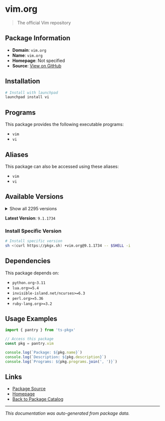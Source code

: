 # vim.org

> The official Vim repository

## Package Information

- **Domain**: `vim.org`
- **Name**: `vim.org`
- **Homepage**: Not specified
- **Source**: [View on GitHub](https://github.com/pkgxdev/pantry/tree/main/projects/vim.org/package.yml)

## Installation

```bash
# Install with launchpad
launchpad install vi
```

## Programs

This package provides the following executable programs:

- `vim`
- `vi`

## Aliases

This package can also be accessed using these aliases:

- `vim`
- `vi`

## Available Versions

<details>
<summary>Show all 2295 versions</summary>

- `9.1.1734`, `9.1.1733`, `9.1.1732`, `9.1.1730`, `9.1.1729`
- `9.1.1728`, `9.1.1727`, `9.1.1726`, `9.1.1725`, `9.1.1724`
- `9.1.1723`, `9.1.1722`, `9.1.1721`, `9.1.1720`, `9.1.1719`
- `9.1.1718`, `9.1.1716`, `9.1.1715`, `9.1.1714`, `9.1.1713`
- `9.1.1712`, `9.1.1711`, `9.1.1710`, `9.1.1709`, `9.1.1708`
- `9.1.1707`, `9.1.1706`, `9.1.1705`, `9.1.1704`, `9.1.1703`
- `9.1.1702`, `9.1.1701`, `9.1.1700`, `9.1.1699`, `9.1.1698`
- `9.1.1697`, `9.1.1696`, `9.1.1695`, `9.1.1694`, `9.1.1693`
- `9.1.1692`, `9.1.1691`, `9.1.1690`, `9.1.1689`, `9.1.1688`
- `9.1.1687`, `9.1.1686`, `9.1.1685`, `9.1.1684`, `9.1.1683`
- `9.1.1682`, `9.1.1681`, `9.1.1680`, `9.1.1678`, `9.1.1677`
- `9.1.1676`, `9.1.1675`, `9.1.1674`, `9.1.1672`, `9.1.1671`
- `9.1.1670`, `9.1.1669`, `9.1.1668`, `9.1.1667`, `9.1.1666`
- `9.1.1665`, `9.1.1664`, `9.1.1663`, `9.1.1662`, `9.1.1661`
- `9.1.1660`, `9.1.1659`, `9.1.1658`, `9.1.1656`, `9.1.1655`
- `9.1.1652`, `9.1.1651`, `9.1.1650`, `9.1.1649`, `9.1.1648`
- `9.1.1646`, `9.1.1645`, `9.1.1644`, `9.1.1643`, `9.1.1642`
- `9.1.1641`, `9.1.1640`, `9.1.1639`, `9.1.1638`, `9.1.1637`
- `9.1.1636`, `9.1.1635`, `9.1.1634`, `9.1.1633`, `9.1.1632`
- `9.1.1631`, `9.1.1630`, `9.1.1629`, `9.1.1628`, `9.1.1627`
- `9.1.1626`, `9.1.1625`, `9.1.1624`, `9.1.1623`, `9.1.1622`
- `9.1.1621`, `9.1.1620`, `9.1.1619`, `9.1.1618`, `9.1.1617`
- `9.1.1616`, `9.1.1615`, `9.1.1614`, `9.1.1613`, `9.1.1612`
- `9.1.1611`, `9.1.1610`, `9.1.1609`, `9.1.1608`, `9.1.1607`
- `9.1.1606`, `9.1.1605`, `9.1.1604`, `9.1.1603`, `9.1.1602`
- `9.1.1601`, `9.1.1600`, `9.1.1599`, `9.1.1598`, `9.1.1597`
- `9.1.1596`, `9.1.1595`, `9.1.1594`, `9.1.1593`, `9.1.1592`
- `9.1.1591`, `9.1.1590`, `9.1.1589`, `9.1.1588`, `9.1.1587`
- `9.1.1586`, `9.1.1585`, `9.1.1584`, `9.1.1583`, `9.1.1582`
- `9.1.1581`, `9.1.1580`, `9.1.1579`, `9.1.1578`, `9.1.1577`
- `9.1.1576`, `9.1.1575`, `9.1.1574`, `9.1.1573`, `9.1.1572`
- `9.1.1571`, `9.1.1569`, `9.1.1568`, `9.1.1567`, `9.1.1566`
- `9.1.1565`, `9.1.1564`, `9.1.1563`, `9.1.1562`, `9.1.1561`
- `9.1.1560`, `9.1.1559`, `9.1.1558`, `9.1.1557`, `9.1.1556`
- `9.1.1555`, `9.1.1554`, `9.1.1553`, `9.1.1552`, `9.1.1551`
- `9.1.1550`, `9.1.1549`, `9.1.1548`, `9.1.1547`, `9.1.1546`
- `9.1.1545`, `9.1.1544`, `9.1.1543`, `9.1.1542`, `9.1.1541`
- `9.1.1540`, `9.1.1539`, `9.1.1538`, `9.1.1537`, `9.1.1536`
- `9.1.1535`, `9.1.1534`, `9.1.1533`, `9.1.1532`, `9.1.1531`
- `9.1.1530`, `9.1.1529`, `9.1.1528`, `9.1.1527`, `9.1.1526`
- `9.1.1525`, `9.1.1524`, `9.1.1522`, `9.1.1521`, `9.1.1520`
- `9.1.1519`, `9.1.1518`, `9.1.1517`, `9.1.1516`, `9.1.1515`
- `9.1.1514`, `9.1.1513`, `9.1.1512`, `9.1.1511`, `9.1.1510`
- `9.1.1509`, `9.1.1508`, `9.1.1507`, `9.1.1506`, `9.1.1504`
- `9.1.1503`, `9.1.1502`, `9.1.1501`, `9.1.1500`, `9.1.1499`
- `9.1.1498`, `9.1.1497`, `9.1.1496`, `9.1.1495`, `9.1.1494`
- `9.1.1493`, `9.1.1492`, `9.1.1491`, `9.1.1490`, `9.1.1489`
- `9.1.1488`, `9.1.1487`, `9.1.1486`, `9.1.1485`, `9.1.1484`
- `9.1.1483`, `9.1.1482`, `9.1.1481`, `9.1.1479`, `9.1.1478`
- `9.1.1477`, `9.1.1476`, `9.1.1475`, `9.1.1474`, `9.1.1473`
- `9.1.1472`, `9.1.1471`, `9.1.1470`, `9.1.1469`, `9.1.1468`
- `9.1.1467`, `9.1.1466`, `9.1.1465`, `9.1.1464`, `9.1.1463`
- `9.1.1462`, `9.1.1460`, `9.1.1459`, `9.1.1458`, `9.1.1457`
- `9.1.1456`, `9.1.1455`, `9.1.1454`, `9.1.1453`, `9.1.1452`
- `9.1.1451`, `9.1.1450`, `9.1.1449`, `9.1.1448`, `9.1.1447`
- `9.1.1446`, `9.1.1445`, `9.1.1444`, `9.1.1443`, `9.1.1442`
- `9.1.1441`, `9.1.1440`, `9.1.1439`, `9.1.1438`, `9.1.1436`
- `9.1.1435`, `9.1.1434`, `9.1.1433`, `9.1.1432`, `9.1.1431`
- `9.1.1430`, `9.1.1429`, `9.1.1428`, `9.1.1427`, `9.1.1426`
- `9.1.1425`, `9.1.1424`, `9.1.1423`, `9.1.1422`, `9.1.1421`
- `9.1.1420`, `9.1.1419`, `9.1.1418`, `9.1.1416`, `9.1.1415`
- `9.1.1413`, `9.1.1412`, `9.1.1411`, `9.1.1410`, `9.1.1409`
- `9.1.1408`, `9.1.1407`, `9.1.1406`, `9.1.1405`, `9.1.1404`
- `9.1.1403`, `9.1.1402`, `9.1.1401`, `9.1.1400`, `9.1.1399`
- `9.1.1398`, `9.1.1397`, `9.1.1396`, `9.1.1395`, `9.1.1394`
- `9.1.1393`, `9.1.1391`, `9.1.1390`, `9.1.1389`, `9.1.1388`
- `9.1.1387`, `9.1.1386`, `9.1.1384`, `9.1.1383`, `9.1.1382`
- `9.1.1381`, `9.1.1380`, `9.1.1379`, `9.1.1378`, `9.1.1377`
- `9.1.1376`, `9.1.1374`, `9.1.1373`, `9.1.1372`, `9.1.1371`
- `9.1.1370`, `9.1.1369`, `9.1.1368`, `9.1.1367`, `9.1.1366`
- `9.1.1365`, `9.1.1364`, `9.1.1363`, `9.1.1362`, `9.1.1361`
- `9.1.1360`, `9.1.1359`, `9.1.1358`, `9.1.1357`, `9.1.1356`
- `9.1.1355`, `9.1.1354`, `9.1.1353`, `9.1.1352`, `9.1.1351`
- `9.1.1350`, `9.1.1349`, `9.1.1348`, `9.1.1347`, `9.1.1346`
- `9.1.1344`, `9.1.1343`, `9.1.1342`, `9.1.1341`, `9.1.1340`
- `9.1.1339`, `9.1.1338`, `9.1.1337`, `9.1.1336`, `9.1.1334`
- `9.1.1333`, `9.1.1332`, `9.1.1330`, `9.1.1329`, `9.1.1328`
- `9.1.1327`, `9.1.1326`, `9.1.1325`, `9.1.1324`, `9.1.1323`
- `9.1.1322`, `9.1.1321`, `9.1.1320`, `9.1.1319`, `9.1.1318`
- `9.1.1317`, `9.1.1316`, `9.1.1315`, `9.1.1314`, `9.1.1313`
- `9.1.1312`, `9.1.1311`, `9.1.1310`, `9.1.1309`, `9.1.1308`
- `9.1.1307`, `9.1.1306`, `9.1.1305`, `9.1.1304`, `9.1.1302`
- `9.1.1301`, `9.1.1300`, `9.1.1299`, `9.1.1298`, `9.1.1297`
- `9.1.1296`, `9.1.1295`, `9.1.1294`, `9.1.1293`, `9.1.1292`
- `9.1.1291`, `9.1.1290`, `9.1.1289`, `9.1.1288`, `9.1.1287`
- `9.1.1286`, `9.1.1285`, `9.1.1284`, `9.1.1283`, `9.1.1282`
- `9.1.1280`, `9.1.1279`, `9.1.1278`, `9.1.1276`, `9.1.1275`
- `9.1.1274`, `9.1.1273`, `9.1.1272`, `9.1.1271`, `9.1.1270`
- `9.1.1269`, `9.1.1268`, `9.1.1267`, `9.1.1266`, `9.1.1265`
- `9.1.1264`, `9.1.1263`, `9.1.1262`, `9.1.1261`, `9.1.1260`
- `9.1.1259`, `9.1.1258`, `9.1.1257`, `9.1.1256`, `9.1.1255`
- `9.1.1254`, `9.1.1252`, `9.1.1251`, `9.1.1250`, `9.1.1249`
- `9.1.1248`, `9.1.1247`, `9.1.1246`, `9.1.1245`, `9.1.1244`
- `9.1.1243`, `9.1.1242`, `9.1.1241`, `9.1.1240`, `9.1.1239`
- `9.1.1238`, `9.1.1237`, `9.1.1236`, `9.1.1235`, `9.1.1234`
- `9.1.1233`, `9.1.1232`, `9.1.1231`, `9.1.1230`, `9.1.1229`
- `9.1.1228`, `9.1.1227`, `9.1.1226`, `9.1.1225`, `9.1.1224`
- `9.1.1223`, `9.1.1222`, `9.1.1221`, `9.1.1220`, `9.1.1219`
- `9.1.1218`, `9.1.1217`, `9.1.1216`, `9.1.1215`, `9.1.1213`
- `9.1.1212`, `9.1.1211`, `9.1.1210`, `9.1.1209`, `9.1.1208`
- `9.1.1207`, `9.1.1206`, `9.1.1205`, `9.1.1203`, `9.1.1202`
- `9.1.1201`, `9.1.1200`, `9.1.1199`, `9.1.1198`, `9.1.1197`
- `9.1.1196`, `9.1.1195`, `9.1.1194`, `9.1.1193`, `9.1.1192`
- `9.1.1191`, `9.1.1190`, `9.1.1189`, `9.1.1188`, `9.1.1187`
- `9.1.1186`, `9.1.1185`, `9.1.1184`, `9.1.1183`, `9.1.1182`
- `9.1.1181`, `9.1.1180`, `9.1.1179`, `9.1.1178`, `9.1.1177`
- `9.1.1176`, `9.1.1175`, `9.1.1174`, `9.1.1173`, `9.1.1172`
- `9.1.1171`, `9.1.1170`, `9.1.1169`, `9.1.1168`, `9.1.1167`
- `9.1.1166`, `9.1.1165`, `9.1.1164`, `9.1.1163`, `9.1.1162`
- `9.1.1161`, `9.1.1160`, `9.1.1159`, `9.1.1158`, `9.1.1157`
- `9.1.1156`, `9.1.1155`, `9.1.1154`, `9.1.1153`, `9.1.1152`
- `9.1.1151`, `9.1.1150`, `9.1.1149`, `9.1.1148`, `9.1.1147`
- `9.1.1146`, `9.1.1145`, `9.1.1144`, `9.1.1143`, `9.1.1142`
- `9.1.1141`, `9.1.1140`, `9.1.1139`, `9.1.1138`, `9.1.1137`
- `9.1.1136`, `9.1.1135`, `9.1.1134`, `9.1.1133`, `9.1.1132`
- `9.1.1131`, `9.1.1130`, `9.1.1129`, `9.1.1128`, `9.1.1126`
- `9.1.1125`, `9.1.1124`, `9.1.1123`, `9.1.1122`, `9.1.1121`
- `9.1.1120`, `9.1.1119`, `9.1.1118`, `9.1.1117`, `9.1.1116`
- `9.1.1115`, `9.1.1114`, `9.1.1113`, `9.1.1112`, `9.1.1111`
- `9.1.1110`, `9.1.1109`, `9.1.1108`, `9.1.1107`, `9.1.1106`
- `9.1.1105`, `9.1.1104`, `9.1.1103`, `9.1.1102`, `9.1.1101`
- `9.1.1100`, `9.1.1099`, `9.1.1098`, `9.1.1097`, `9.1.1096`
- `9.1.1095`, `9.1.1094`, `9.1.1087`, `9.1.1086`, `9.1.1085`
- `9.1.1084`, `9.1.1083`, `9.1.1082`, `9.1.1081`, `9.1.1080`
- `9.1.1079`, `9.1.1078`, `9.1.1077`, `9.1.1076`, `9.1.1075`
- `9.1.1074`, `9.1.1073`, `9.1.1072`, `9.1.1071`, `9.1.1070`
- `9.1.1069`, `9.1.1068`, `9.1.1067`, `9.1.1066`, `9.1.1065`
- `9.1.1064`, `9.1.1063`, `9.1.1062`, `9.1.1061`, `9.1.1060`
- `9.1.1059`, `9.1.1058`, `9.1.1057`, `9.1.1056`, `9.1.1055`
- `9.1.1054`, `9.1.1053`, `9.1.1052`, `9.1.1051`, `9.1.1050`
- `9.1.1049`, `9.1.1048`, `9.1.1047`, `9.1.1046`, `9.1.1045`
- `9.1.1044`, `9.1.1043`, `9.1.1042`, `9.1.1041`, `9.1.1040`
- `9.1.1039`, `9.1.1038`, `9.1.1037`, `9.1.1036`, `9.1.1035`
- `9.1.1034`, `9.1.1033`, `9.1.1032`, `9.1.1031`, `9.1.1030`
- `9.1.1029`, `9.1.1028`, `9.1.1027`, `9.1.1026`, `9.1.1025`
- `9.1.1024`, `9.1.1023`, `9.1.1022`, `9.1.1021`, `9.1.1020`
- `9.1.1019`, `9.1.1018`, `9.1.1017`, `9.1.1016`, `9.1.1015`
- `9.1.1014`, `9.1.1013`, `9.1.1012`, `9.1.1011`, `9.1.1010`
- `9.1.1009`, `9.1.1007`, `9.1.1006`, `9.1.1005`, `9.1.1004`
- `9.1.1003`, `9.1.1002`, `9.1.1001`, `9.1.1000`, `9.1.999`
- `9.1.998`, `9.1.997`, `9.1.996`, `9.1.995`, `9.1.994`
- `9.1.993`, `9.1.992`, `9.1.991`, `9.1.990`, `9.1.989`
- `9.1.988`, `9.1.987`, `9.1.986`, `9.1.985`, `9.1.984`
- `9.1.983`, `9.1.982`, `9.1.981`, `9.1.980`, `9.1.979`
- `9.1.978`, `9.1.977`, `9.1.976`, `9.1.975`, `9.1.974`
- `9.1.973`, `9.1.972`, `9.1.971`, `9.1.970`, `9.1.969`
- `9.1.968`, `9.1.967`, `9.1.966`, `9.1.965`, `9.1.964`
- `9.1.962`, `9.1.961`, `9.1.960`, `9.1.959`, `9.1.958`
- `9.1.957`, `9.1.956`, `9.1.955`, `9.1.954`, `9.1.953`
- `9.1.952`, `9.1.951`, `9.1.950`, `9.1.949`, `9.1.948`
- `9.1.947`, `9.1.946`, `9.1.945`, `9.1.944`, `9.1.943`
- `9.1.942`, `9.1.941`, `9.1.940`, `9.1.939`, `9.1.938`
- `9.1.937`, `9.1.936`, `9.1.935`, `9.1.934`, `9.1.933`
- `9.1.932`, `9.1.931`, `9.1.930`, `9.1.929`, `9.1.928`
- `9.1.927`, `9.1.926`, `9.1.925`, `9.1.924`, `9.1.923`
- `9.1.922`, `9.1.921`, `9.1.920`, `9.1.919`, `9.1.918`
- `9.1.917`, `9.1.916`, `9.1.915`, `9.1.914`, `9.1.913`
- `9.1.912`, `9.1.911`, `9.1.910`, `9.1.909`, `9.1.908`
- `9.1.907`, `9.1.906`, `9.1.905`, `9.1.904`, `9.1.903`
- `9.1.902`, `9.1.901`, `9.1.900`, `9.1.899`, `9.1.898`
- `9.1.897`, `9.1.896`, `9.1.895`, `9.1.894`, `9.1.893`
- `9.1.892`, `9.1.891`, `9.1.890`, `9.1.889`, `9.1.888`
- `9.1.887`, `9.1.886`, `9.1.885`, `9.1.884`, `9.1.883`
- `9.1.882`, `9.1.881`, `9.1.880`, `9.1.879`, `9.1.878`
- `9.1.877`, `9.1.876`, `9.1.875`, `9.1.874`, `9.1.873`
- `9.1.872`, `9.1.871`, `9.1.870`, `9.1.869`, `9.1.868`
- `9.1.867`, `9.1.866`, `9.1.865`, `9.1.864`, `9.1.863`
- `9.1.862`, `9.1.861`, `9.1.860`, `9.1.859`, `9.1.858`
- `9.1.857`, `9.1.856`, `9.1.855`, `9.1.854`, `9.1.853`
- `9.1.852`, `9.1.851`, `9.1.850`, `9.1.849`, `9.1.848`
- `9.1.847`, `9.1.846`, `9.1.845`, `9.1.844`, `9.1.843`
- `9.1.842`, `9.1.841`, `9.1.840`, `9.1.839`, `9.1.838`
- `9.1.837`, `9.1.836`, `9.1.835`, `9.1.834`, `9.1.833`
- `9.1.832`, `9.1.831`, `9.1.830`, `9.1.829`, `9.1.828`
- `9.1.827`, `9.1.826`, `9.1.825`, `9.1.824`, `9.1.823`
- `9.1.822`, `9.1.821`, `9.1.820`, `9.1.819`, `9.1.818`
- `9.1.817`, `9.1.816`, `9.1.815`, `9.1.814`, `9.1.813`
- `9.1.812`, `9.1.811`, `9.1.810`, `9.1.809`, `9.1.808`
- `9.1.807`, `9.1.806`, `9.1.805`, `9.1.804`, `9.1.803`
- `9.1.802`, `9.1.801`, `9.1.800`, `9.1.799`, `9.1.798`
- `9.1.797`, `9.1.796`, `9.1.795`, `9.1.794`, `9.1.793`
- `9.1.792`, `9.1.791`, `9.1.790`, `9.1.789`, `9.1.788`
- `9.1.787`, `9.1.786`, `9.1.785`, `9.1.784`, `9.1.783`
- `9.1.782`, `9.1.781`, `9.1.780`, `9.1.779`, `9.1.778`
- `9.1.777`, `9.1.776`, `9.1.775`, `9.1.774`, `9.1.773`
- `9.1.772`, `9.1.771`, `9.1.770`, `9.1.769`, `9.1.768`
- `9.1.767`, `9.1.766`, `9.1.765`, `9.1.764`, `9.1.763`
- `9.1.762`, `9.1.761`, `9.1.760`, `9.1.759`, `9.1.758`
- `9.1.757`, `9.1.756`, `9.1.755`, `9.1.754`, `9.1.753`
- `9.1.752`, `9.1.751`, `9.1.750`, `9.1.749`, `9.1.748`
- `9.1.747`, `9.1.746`, `9.1.745`, `9.1.744`, `9.1.743`
- `9.1.742`, `9.1.741`, `9.1.740`, `9.1.739`, `9.1.738`
- `9.1.737`, `9.1.736`, `9.1.735`, `9.1.734`, `9.1.733`
- `9.1.732`, `9.1.731`, `9.1.730`, `9.1.729`, `9.1.728`
- `9.1.727`, `9.1.726`, `9.1.725`, `9.1.723`, `9.1.722`
- `9.1.721`, `9.1.720`, `9.1.719`, `9.1.718`, `9.1.717`
- `9.1.716`, `9.1.715`, `9.1.714`, `9.1.713`, `9.1.712`
- `9.1.711`, `9.1.710`, `9.1.709`, `9.1.708`, `9.1.707`
- `9.1.706`, `9.1.705`, `9.1.704`, `9.1.703`, `9.1.702`
- `9.1.701`, `9.1.700`, `9.1.699`, `9.1.698`, `9.1.697`
- `9.1.696`, `9.1.695`, `9.1.694`, `9.1.693`, `9.1.692`
- `9.1.691`, `9.1.690`, `9.1.689`, `9.1.688`, `9.1.687`
- `9.1.686`, `9.1.685`, `9.1.684`, `9.1.683`, `9.1.682`
- `9.1.681`, `9.1.680`, `9.1.679`, `9.1.678`, `9.1.677`
- `9.1.676`, `9.1.675`, `9.1.674`, `9.1.673`, `9.1.672`
- `9.1.671`, `9.1.670`, `9.1.669`, `9.1.668`, `9.1.667`
- `9.1.666`, `9.1.665`, `9.1.664`, `9.1.663`, `9.1.662`
- `9.1.661`, `9.1.660`, `9.1.659`, `9.1.658`, `9.1.657`
- `9.1.656`, `9.1.655`, `9.1.654`, `9.1.653`, `9.1.652`
- `9.1.651`, `9.1.650`, `9.1.649`, `9.1.648`, `9.1.647`
- `9.1.646`, `9.1.645`, `9.1.644`, `9.1.643`, `9.1.642`
- `9.1.641`, `9.1.640`, `9.1.639`, `9.1.638`, `9.1.637`
- `9.1.635`, `9.1.634`, `9.1.633`, `9.1.632`, `9.1.631`
- `9.1.630`, `9.1.629`, `9.1.628`, `9.1.627`, `9.1.626`
- `9.1.624`, `9.1.623`, `9.1.622`, `9.1.621`, `9.1.620`
- `9.1.619`, `9.1.618`, `9.1.617`, `9.1.615`, `9.1.614`
- `9.1.613`, `9.1.612`, `9.1.611`, `9.1.610`, `9.1.609`
- `9.1.608`, `9.1.607`, `9.1.606`, `9.1.605`, `9.1.604`
- `9.1.603`, `9.1.602`, `9.1.601`, `9.1.600`, `9.1.599`
- `9.1.598`, `9.1.597`, `9.1.596`, `9.1.595`, `9.1.594`
- `9.1.593`, `9.1.592`, `9.1.591`, `9.1.590`, `9.1.589`
- `9.1.588`, `9.1.587`, `9.1.586`, `9.1.585`, `9.1.584`
- `9.1.583`, `9.1.582`, `9.1.581`, `9.1.580`, `9.1.579`
- `9.1.578`, `9.1.577`, `9.1.576`, `9.1.575`, `9.1.574`
- `9.1.573`, `9.1.572`, `9.1.571`, `9.1.570`, `9.1.569`
- `9.1.568`, `9.1.567`, `9.1.566`, `9.1.565`, `9.1.564`
- `9.1.563`, `9.1.562`, `9.1.561`, `9.1.560`, `9.1.559`
- `9.1.558`, `9.1.557`, `9.1.556`, `9.1.555`, `9.1.554`
- `9.1.553`, `9.1.552`, `9.1.551`, `9.1.550`, `9.1.549`
- `9.1.547`, `9.1.546`, `9.1.545`, `9.1.544`, `9.1.543`
- `9.1.542`, `9.1.541`, `9.1.540`, `9.1.539`, `9.1.538`
- `9.1.537`, `9.1.536`, `9.1.535`, `9.1.534`, `9.1.533`
- `9.1.532`, `9.1.531`, `9.1.530`, `9.1.529`, `9.1.528`
- `9.1.527`, `9.1.526`, `9.1.525`, `9.1.524`, `9.1.523`
- `9.1.522`, `9.1.521`, `9.1.520`, `9.1.519`, `9.1.518`
- `9.1.517`, `9.1.516`, `9.1.515`, `9.1.514`, `9.1.513`
- `9.1.512`, `9.1.511`, `9.1.510`, `9.1.509`, `9.1.508`
- `9.1.507`, `9.1.506`, `9.1.505`, `9.1.504`, `9.1.503`
- `9.1.502`, `9.1.501`, `9.1.500`, `9.1.499`, `9.1.498`
- `9.1.497`, `9.1.496`, `9.1.495`, `9.1.494`, `9.1.493`
- `9.1.492`, `9.1.491`, `9.1.490`, `9.1.489`, `9.1.488`
- `9.1.487`, `9.1.486`, `9.1.485`, `9.1.484`, `9.1.483`
- `9.1.482`, `9.1.481`, `9.1.479`, `9.1.478`, `9.1.477`
- `9.1.476`, `9.1.475`, `9.1.474`, `9.1.473`, `9.1.472`
- `9.1.471`, `9.1.470`, `9.1.469`, `9.1.468`, `9.1.467`
- `9.1.466`, `9.1.465`, `9.1.464`, `9.1.463`, `9.1.462`
- `9.1.461`, `9.1.460`, `9.1.459`, `9.1.458`, `9.1.457`
- `9.1.456`, `9.1.455`, `9.1.454`, `9.1.453`, `9.1.452`
- `9.1.451`, `9.1.450`, `9.1.449`, `9.1.448`, `9.1.447`
- `9.1.446`, `9.1.445`, `9.1.444`, `9.1.443`, `9.1.442`
- `9.1.441`, `9.1.440`, `9.1.439`, `9.1.438`, `9.1.437`
- `9.1.436`, `9.1.435`, `9.1.434`, `9.1.433`, `9.1.432`
- `9.1.431`, `9.1.430`, `9.1.429`, `9.1.428`, `9.1.426`
- `9.1.425`, `9.1.424`, `9.1.423`, `9.1.422`, `9.1.421`
- `9.1.420`, `9.1.419`, `9.1.418`, `9.1.417`, `9.1.415`
- `9.1.414`, `9.1.413`, `9.1.412`, `9.1.411`, `9.1.410`
- `9.1.409`, `9.1.408`, `9.1.407`, `9.1.406`, `9.1.405`
- `9.1.404`, `9.1.403`, `9.1.402`, `9.1.401`, `9.1.400`
- `9.1.399`, `9.1.398`, `9.1.397`, `9.1.396`, `9.1.395`
- `9.1.394`, `9.1.393`, `9.1.392`, `9.1.391`, `9.1.390`
- `9.1.389`, `9.1.388`, `9.1.387`, `9.1.386`, `9.1.385`
- `9.1.384`, `9.1.383`, `9.1.382`, `9.1.381`, `9.1.380`
- `9.1.379`, `9.1.378`, `9.1.377`, `9.1.376`, `9.1.375`
- `9.1.374`, `9.1.373`, `9.1.372`, `9.1.370`, `9.1.369`
- `9.1.368`, `9.1.367`, `9.1.366`, `9.1.365`, `9.1.364`
- `9.1.363`, `9.1.362`, `9.1.361`, `9.1.360`, `9.1.359`
- `9.1.358`, `9.1.357`, `9.1.356`, `9.1.355`, `9.1.354`
- `9.1.353`, `9.1.352`, `9.1.351`, `9.1.350`, `9.1.349`
- `9.1.348`, `9.1.347`, `9.1.346`, `9.1.345`, `9.1.344`
- `9.1.343`, `9.1.342`, `9.1.341`, `9.1.340`, `9.1.339`
- `9.1.338`, `9.1.337`, `9.1.336`, `9.1.335`, `9.1.334`
- `9.1.333`, `9.1.332`, `9.1.331`, `9.1.330`, `9.1.329`
- `9.1.328`, `9.1.327`, `9.1.326`, `9.1.325`, `9.1.324`
- `9.1.323`, `9.1.322`, `9.1.321`, `9.1.320`, `9.1.319`
- `9.1.318`, `9.1.317`, `9.1.316`, `9.1.315`, `9.1.314`
- `9.1.313`, `9.1.312`, `9.1.311`, `9.1.310`, `9.1.309`
- `9.1.308`, `9.1.307`, `9.1.306`, `9.1.305`, `9.1.304`
- `9.1.303`, `9.1.302`, `9.1.301`, `9.1.300`, `9.1.299`
- `9.1.298`, `9.1.297`, `9.1.296`, `9.1.295`, `9.1.294`
- `9.1.293`, `9.1.292`, `9.1.291`, `9.1.290`, `9.1.289`
- `9.1.288`, `9.1.287`, `9.1.286`, `9.1.285`, `9.1.284`
- `9.1.283`, `9.1.282`, `9.1.281`, `9.1.280`, `9.1.279`
- `9.1.278`, `9.1.277`, `9.1.276`, `9.1.275`, `9.1.274`
- `9.1.273`, `9.1.272`, `9.1.271`, `9.1.270`, `9.1.269`
- `9.1.268`, `9.1.267`, `9.1.266`, `9.1.265`, `9.1.264`
- `9.1.263`, `9.1.262`, `9.1.261`, `9.1.260`, `9.1.259`
- `9.1.258`, `9.1.257`, `9.1.256`, `9.1.255`, `9.1.254`
- `9.1.253`, `9.1.252`, `9.1.234`, `9.1.233`, `9.1.232`
- `9.1.231`, `9.1.230`, `9.1.229`, `9.1.228`, `9.1.227`
- `9.1.226`, `9.1.225`, `9.1.224`, `9.1.222`, `9.1.221`
- `9.1.220`, `9.1.218`, `9.1.217`, `9.1.216`, `9.1.214`
- `9.1.213`, `9.1.212`, `9.1.211`, `9.1.210`, `9.1.209`
- `9.1.208`, `9.1.207`, `9.1.206`, `9.1.205`, `9.1.203`
- `9.1.202`, `9.1.201`, `9.1.200`, `9.1.199`, `9.1.198`
- `9.1.197`, `9.1.196`, `9.1.195`, `9.1.193`, `9.1.191`
- `9.1.190`, `9.1.189`, `9.1.188`, `9.1.187`, `9.1.186`
- `9.1.185`, `9.1.184`, `9.1.183`, `9.1.182`, `9.1.181`
- `9.1.180`, `9.1.179`, `9.1.178`, `9.1.177`, `9.1.176`
- `9.1.175`, `9.1.174`, `9.1.173`, `9.1.172`, `9.1.171`
- `9.1.170`, `9.1.169`, `9.1.168`, `9.1.167`, `9.1.166`
- `9.1.165`, `9.1.164`, `9.1.163`, `9.1.162`, `9.1.161`
- `9.1.160`, `9.1.159`, `9.1.158`, `9.1.157`, `9.1.156`
- `9.1.155`, `9.1.154`, `9.1.153`, `9.1.152`, `9.1.151`
- `9.1.150`, `9.1.149`, `9.1.148`, `9.1.147`, `9.1.146`
- `9.1.145`, `9.1.144`, `9.1.143`, `9.1.142`, `9.1.141`
- `9.1.140`, `9.1.139`, `9.1.138`, `9.1.137`, `9.1.136`
- `9.1.135`, `9.1.134`, `9.1.133`, `9.1.132`, `9.1.130`
- `9.1.129`, `9.1.128`, `9.1.127`, `9.1.126`, `9.1.125`
- `9.1.124`, `9.1.123`, `9.1.122`, `9.1.121`, `9.1.120`
- `9.1.119`, `9.1.118`, `9.1.117`, `9.1.116`, `9.1.115`
- `9.1.114`, `9.1.113`, `9.1.112`, `9.1.111`, `9.1.110`
- `9.1.109`, `9.1.108`, `9.1.107`, `9.1.106`, `9.1.105`
- `9.1.104`, `9.1.103`, `9.1.102`, `9.1.101`, `9.1.100`
- `9.1.99`, `9.1.98`, `9.1.97`, `9.1.96`, `9.1.95`
- `9.1.94`, `9.1.93`, `9.1.92`, `9.1.91`, `9.1.90`
- `9.1.89`, `9.1.88`, `9.1.87`, `9.1.86`, `9.1.85`
- `9.1.84`, `9.1.83`, `9.1.82`, `9.1.81`, `9.1.80`
- `9.1.79`, `9.1.78`, `9.1.77`, `9.1.76`, `9.1.75`
- `9.1.74`, `9.1.73`, `9.1.72`, `9.1.71`, `9.1.70`
- `9.1.69`, `9.1.68`, `9.1.67`, `9.1.66`, `9.1.65`
- `9.1.64`, `9.1.63`, `9.1.62`, `9.1.61`, `9.1.60`
- `9.1.59`, `9.1.58`, `9.1.57`, `9.1.56`, `9.1.55`
- `9.1.54`, `9.1.53`, `9.1.52`, `9.1.51`, `9.1.50`
- `9.1.49`, `9.1.48`, `9.1.47`, `9.1.46`, `9.1.45`
- `9.1.44`, `9.1.43`, `9.1.42`, `9.1.41`, `9.1.40`
- `9.1.39`, `9.1.38`, `9.1.37`, `9.1.36`, `9.1.35`
- `9.1.34`, `9.1.33`, `9.1.32`, `9.1.31`, `9.1.30`
- `9.1.29`, `9.1.28`, `9.1.27`, `9.1.26`, `9.1.25`
- `9.1.24`, `9.1.23`, `9.1.22`, `9.1.21`, `9.1.20`
- `9.1.19`, `9.1.18`, `9.1.17`, `9.1.16`, `9.1.15`
- `9.1.14`, `9.1.13`, `9.1.12`, `9.1.11`, `9.1.10`
- `9.1.9`, `9.1.8`, `9.1.7`, `9.1.6`, `9.1.5`
- `9.1.4`, `9.1.3`, `9.1.2`, `9.1.1`, `9.1.0`
- `9.0.2190`, `9.0.2189`, `9.0.2188`, `9.0.2187`, `9.0.2186`
- `9.0.2185`, `9.0.2184`, `9.0.2183`, `9.0.2182`, `9.0.2181`
- `9.0.2180`, `9.0.2179`, `9.0.2178`, `9.0.2177`, `9.0.2176`
- `9.0.2175`, `9.0.2174`, `9.0.2173`, `9.0.2172`, `9.0.2171`
- `9.0.2170`, `9.0.2169`, `9.0.2168`, `9.0.2167`, `9.0.2166`
- `9.0.2165`, `9.0.2164`, `9.0.2163`, `9.0.2162`, `9.0.2161`
- `9.0.2160`, `9.0.2159`, `9.0.2158`, `9.0.2157`, `9.0.2156`
- `9.0.2155`, `9.0.2154`, `9.0.2153`, `9.0.2152`, `9.0.2151`
- `9.0.2150`, `9.0.2149`, `9.0.2148`, `9.0.2147`, `9.0.2146`
- `9.0.2145`, `9.0.2144`, `9.0.2143`, `9.0.2142`, `9.0.2141`
- `9.0.2140`, `9.0.2139`, `9.0.2138`, `9.0.2137`, `9.0.2136`
- `9.0.2135`, `9.0.2134`, `9.0.2133`, `9.0.2132`, `9.0.2131`
- `9.0.2130`, `9.0.2129`, `9.0.2128`, `9.0.2127`, `9.0.2126`
- `9.0.2125`, `9.0.2124`, `9.0.2123`, `9.0.2122`, `9.0.2121`
- `9.0.2120`, `9.0.2119`, `9.0.2118`, `9.0.2117`, `9.0.2116`
- `9.0.2115`, `9.0.2114`, `9.0.2113`, `9.0.2105`, `9.0.2104`
- `9.0.2103`, `9.0.2102`, `9.0.2101`, `9.0.2100`, `9.0.2099`
- `9.0.2098`, `9.0.2097`, `9.0.2096`, `9.0.2095`, `9.0.2094`
- `9.0.2093`, `9.0.2092`, `9.0.2091`, `9.0.2090`, `9.0.2089`
- `9.0.2088`, `9.0.2087`, `9.0.2084`, `9.0.2083`, `9.0.2082`
- `9.0.2081`, `9.0.2080`, `9.0.2079`, `9.0.2078`, `9.0.2077`
- `9.0.2076`, `9.0.2075`, `9.0.2074`, `9.0.2073`, `9.0.2072`
- `9.0.2071`, `9.0.2070`, `9.0.2069`, `9.0.2068`, `9.0.2067`
- `9.0.2066`, `9.0.2065`, `9.0.2064`, `9.0.2063`, `9.0.2062`
- `9.0.2061`, `9.0.2060`, `9.0.2059`, `9.0.2058`, `9.0.2057`
- `9.0.2056`, `9.0.2055`, `9.0.2054`, `9.0.2053`, `9.0.2052`
- `9.0.2051`, `9.0.2050`, `9.0.2049`, `9.0.2043`, `9.0.2042`
- `9.0.2041`, `9.0.2040`, `9.0.2039`, `9.0.2038`, `9.0.2037`
- `9.0.2036`, `9.0.2035`, `9.0.2034`, `9.0.2033`, `9.0.2032`
- `9.0.2031`, `9.0.2030`, `9.0.2029`, `9.0.2028`, `9.0.2027`
- `9.0.2026`, `9.0.2025`, `9.0.2024`, `9.0.2023`, `9.0.2022`
- `9.0.2021`, `9.0.2020`, `9.0.2019`, `9.0.2018`, `9.0.2017`
- `9.0.2016`, `9.0.2015`, `9.0.2014`, `9.0.2013`, `9.0.2012`
- `9.0.2011`, `9.0.2010`, `9.0.2009`, `9.0.2008`, `9.0.2007`
- `9.0.2006`, `9.0.2005`, `9.0.2004`, `9.0.2003`, `9.0.2002`
- `9.0.2001`, `9.0.2000`, `9.0.1994`, `9.0.1986`, `9.0.1985`
- `9.0.1984`, `9.0.1983`, `9.0.1976`, `9.0.1975`, `9.0.1974`
- `9.0.1973`, `9.0.1972`, `9.0.1971`, `9.0.1970`, `9.0.1969`
- `9.0.1968`, `9.0.1967`, `9.0.1966`, `9.0.1965`, `9.0.1964`
- `9.0.1962`, `9.0.1961`, `9.0.1960`, `9.0.1959`, `9.0.1958`
- `9.0.1957`, `9.0.1951`, `9.0.1950`, `9.0.1949`, `9.0.1948`
- `9.0.1947`, `9.0.1946`, `9.0.1945`, `9.0.1944`, `9.0.1943`
- `9.0.1942`, `9.0.1941`, `9.0.1940`, `9.0.1930`, `9.0.1929`
- `9.0.1928`, `9.0.1927`, `9.0.1926`, `9.0.1925`, `9.0.1924`
- `9.0.1923`, `9.0.1922`, `9.0.1921`, `9.0.1920`, `9.0.1919`
- `9.0.1918`, `9.0.1917`, `9.0.1916`, `9.0.1915`, `9.0.1914`
- `9.0.1913`, `9.0.1912`, `9.0.1911`, `9.0.1910`, `9.0.1909`
- `9.0.1908`, `9.0.1907`, `9.0.1906`, `9.0.1905`, `9.0.1904`
- `9.0.1903`, `9.0.1902`, `9.0.1901`, `9.0.1900`, `9.0.1899`
- `9.0.1898`, `9.0.1897`, `9.0.1896`, `9.0.1895`, `9.0.1894`
- `9.0.1888`, `9.0.1887`, `9.0.1886`, `9.0.1885`, `9.0.1884`
- `9.0.1883`, `9.0.1882`, `9.0.1881`, `9.0.1880`, `9.0.1879`
- `9.0.1878`, `9.0.1877`, `9.0.1876`, `9.0.1875`, `9.0.1874`
- `9.0.1873`, `9.0.1872`, `9.0.1871`, `9.0.1870`, `9.0.1869`
- `9.0.1868`, `9.0.1867`, `9.0.1866`, `9.0.1865`, `9.0.1864`
- `9.0.1863`, `9.0.1862`, `9.0.1861`, `9.0.1860`, `9.0.1859`
- `9.0.1858`, `9.0.1857`, `9.0.1856`, `9.0.1855`, `9.0.1854`
- `9.0.1848`, `9.0.1847`, `9.0.1846`, `9.0.1845`, `9.0.1844`
- `9.0.1843`, `9.0.1842`, `9.0.1841`, `9.0.1840`, `9.0.1839`
- `9.0.1838`, `9.0.1837`, `9.0.1836`, `9.0.1835`, `9.0.1834`
- `9.0.1833`, `9.0.1832`, `9.0.1831`, `9.0.1830`, `9.0.1829`
- `9.0.1828`, `9.0.1827`, `9.0.1826`, `9.0.1825`, `9.0.1824`
- `9.0.1823`, `9.0.1822`, `9.0.1821`, `9.0.1820`, `9.0.1819`
- `9.0.1818`, `9.0.1817`, `9.0.1816`, `9.0.1815`, `9.0.1814`
- `9.0.1813`, `9.0.1812`, `9.0.1811`, `9.0.1810`, `9.0.1809`
- `9.0.1808`, `9.0.1807`, `9.0.1806`, `9.0.1805`, `9.0.1804`
- `9.0.1803`, `9.0.1802`, `9.0.1801`, `9.0.1800`, `9.0.1799`
- `9.0.1798`, `9.0.1797`, `9.0.1796`, `9.0.1795`, `9.0.1794`
- `9.0.1793`, `9.0.1792`, `9.0.1791`, `9.0.1790`, `9.0.1789`
- `9.0.1788`, `9.0.1787`, `9.0.1786`, `9.0.1785`, `9.0.1784`
- `9.0.1783`, `9.0.1782`, `9.0.1781`, `9.0.1780`, `9.0.1779`
- `9.0.1778`, `9.0.1777`, `9.0.1776`, `9.0.1775`, `9.0.1774`
- `9.0.1773`, `9.0.1772`, `9.0.1771`, `9.0.1770`, `9.0.1769`
- `9.0.1768`, `9.0.1767`, `9.0.1766`, `9.0.1765`, `9.0.1764`
- `9.0.1763`, `9.0.1762`, `9.0.1761`, `9.0.1760`, `9.0.1759`
- `9.0.1758`, `9.0.1757`, `9.0.1756`, `9.0.1755`, `9.0.1754`
- `9.0.1753`, `9.0.1752`, `9.0.1751`, `9.0.1750`, `9.0.1749`
- `9.0.1748`, `9.0.1747`, `9.0.1746`, `9.0.1745`, `9.0.1744`
- `9.0.1743`, `9.0.1742`, `9.0.1741`, `9.0.1740`, `9.0.1739`
- `9.0.1738`, `9.0.1737`, `9.0.1736`, `9.0.1735`, `9.0.1734`
- `9.0.1733`, `9.0.1732`, `9.0.1731`, `9.0.1730`, `9.0.1729`
- `9.0.1728`, `9.0.1727`, `9.0.1726`, `9.0.1725`, `9.0.1724`
- `9.0.1723`, `9.0.1722`, `9.0.1721`, `9.0.1720`, `9.0.1719`
- `9.0.1718`, `9.0.1717`, `9.0.1716`, `9.0.1715`, `9.0.1714`
- `9.0.1713`, `9.0.1712`, `9.0.1711`, `9.0.1710`, `9.0.1709`
- `9.0.1708`, `9.0.1707`, `9.0.1706`, `9.0.1705`, `9.0.1704`
- `9.0.1703`, `9.0.1702`, `9.0.1701`, `9.0.1700`, `9.0.1699`
- `9.0.1698`, `9.0.1697`, `9.0.1696`, `9.0.1695`, `9.0.1694`
- `9.0.1693`, `9.0.1692`, `9.0.1691`, `9.0.1690`, `9.0.1689`
- `9.0.1688`, `9.0.1687`, `9.0.1686`, `9.0.1685`, `9.0.1684`
- `9.0.1683`, `9.0.1682`, `9.0.1681`, `9.0.1680`, `9.0.1678`
- `9.0.1677`, `9.0.1676`, `9.0.1675`, `9.0.1674`, `9.0.1673`
- `9.0.1672`, `9.0.1671`, `9.0.1670`, `9.0.1669`, `9.0.1668`
- `9.0.1667`, `9.0.1666`, `9.0.1665`, `9.0.1664`, `9.0.1663`
- `9.0.1662`, `9.0.1661`, `9.0.1660`, `9.0.1659`, `9.0.1658`
- `9.0.1657`, `9.0.1656`, `9.0.1655`, `9.0.1654`, `9.0.1653`
- `9.0.1652`, `9.0.1651`, `9.0.1650`, `9.0.1649`, `9.0.1648`
- `9.0.1647`, `9.0.1646`, `9.0.1645`, `9.0.1644`, `9.0.1643`
- `9.0.1642`, `9.0.1641`, `9.0.1640`, `9.0.1639`, `9.0.1638`
- `9.0.1637`, `9.0.1636`, `9.0.1635`, `9.0.1634`, `9.0.1633`
- `9.0.1632`, `9.0.1631`, `9.0.1630`, `9.0.1629`, `9.0.1628`
- `9.0.1627`, `9.0.1626`, `9.0.1625`, `9.0.1624`, `9.0.1623`
- `9.0.1622`, `9.0.1621`, `9.0.1620`, `9.0.1619`, `9.0.1618`
- `9.0.1617`, `9.0.1616`, `9.0.1615`, `9.0.1614`, `9.0.1613`
- `9.0.1612`, `9.0.1611`, `9.0.1610`, `9.0.1609`, `9.0.1608`
- `9.0.1607`, `9.0.1606`, `9.0.1605`, `9.0.1604`, `9.0.1603`
- `9.0.1602`, `9.0.1601`, `9.0.1600`, `9.0.1599`, `9.0.1598`
- `9.0.1597`, `9.0.1596`, `9.0.1595`, `9.0.1594`, `9.0.1593`
- `9.0.1592`, `9.0.1591`, `9.0.1590`, `9.0.1589`, `9.0.1588`
- `9.0.1587`, `9.0.1586`, `9.0.1585`, `9.0.1584`, `9.0.1583`
- `9.0.1582`, `9.0.1581`, `9.0.1580`, `9.0.1579`, `9.0.1578`
- `9.0.1577`, `9.0.1576`, `9.0.1575`, `9.0.1574`, `9.0.1573`
- `9.0.1572`, `9.0.1571`, `9.0.1570`, `9.0.1569`, `9.0.1568`
- `9.0.1567`, `9.0.1566`, `9.0.1565`, `9.0.1564`, `9.0.1563`
- `9.0.1562`, `9.0.1561`, `9.0.1560`, `9.0.1559`, `9.0.1558`
- `9.0.1557`, `9.0.1556`, `9.0.1555`, `9.0.1554`, `9.0.1553`
- `9.0.1552`, `9.0.1551`, `9.0.1550`, `9.0.1549`, `9.0.1548`
- `9.0.1547`, `9.0.1546`, `9.0.1545`, `9.0.1544`, `9.0.1543`
- `9.0.1542`, `9.0.1541`, `9.0.1540`, `9.0.1539`, `9.0.1538`
- `9.0.1537`, `9.0.1536`, `9.0.1535`, `9.0.1534`, `9.0.1533`
- `9.0.1532`, `9.0.1531`, `9.0.1530`, `9.0.1529`, `9.0.1528`
- `9.0.1527`, `9.0.1526`, `9.0.1525`, `9.0.1524`, `9.0.1523`
- `9.0.1522`, `9.0.1521`, `9.0.1520`, `9.0.1519`, `9.0.1518`
- `9.0.1517`, `9.0.1516`, `9.0.1515`, `9.0.1514`, `9.0.1513`
- `9.0.1512`, `9.0.1511`, `9.0.1510`, `9.0.1509`, `9.0.1508`
- `9.0.1507`, `9.0.1506`, `9.0.1505`, `9.0.1504`, `9.0.1294`

</details>

**Latest Version**: `9.1.1734`

### Install Specific Version

```bash
# Install specific version
sh <(curl https://pkgx.sh) +vim.org@9.1.1734 -- $SHELL -i
```

## Dependencies

This package depends on:

- `python.org~3.11`
- `lua.org>=5.4`
- `invisible-island.net/ncurses>=6.3`
- `perl.org>=5.36`
- `ruby-lang.org>=3.2`

## Usage Examples

```typescript
import { pantry } from 'ts-pkgx'

// Access this package
const pkg = pantry.vim

console.log(`Package: ${pkg.name}`)
console.log(`Description: ${pkg.description}`)
console.log(`Programs: ${pkg.programs.join(', ')}`)
```

## Links

- [Package Source](https://github.com/pkgxdev/pantry/tree/main/projects/vim.org/package.yml)
- [Homepage](#)
- [Back to Package Catalog](../../package-catalog.md)

---

*This documentation was auto-generated from package data.*
